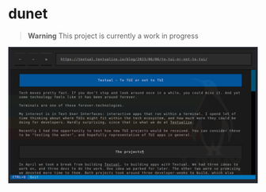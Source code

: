 # dunet

> **Warning**
> This project is currently a work in progress

![screenshot](https://raw.githubusercontent.com/TomJGooding/dunet/main/assets/screenshot.png)
